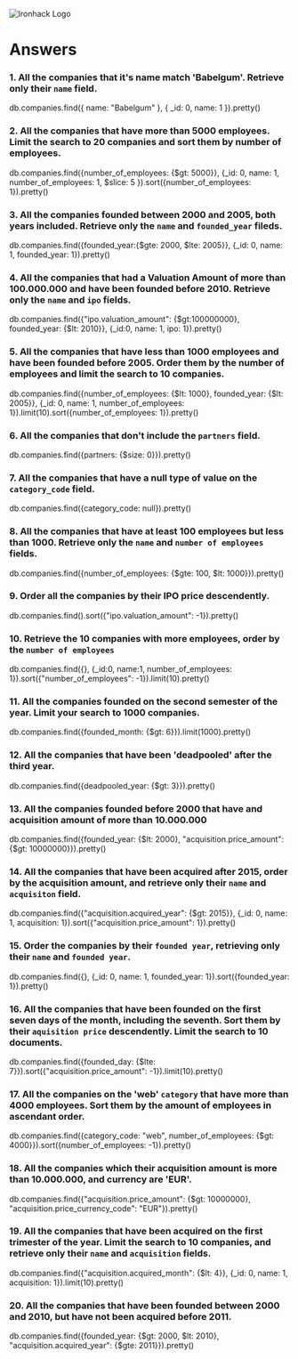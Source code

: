 ![Ironhack Logo](https://i.imgur.com/1QgrNNw.png)

# Answers

### 1. All the companies that it's name match 'Babelgum'. Retrieve only their `name` field.

db.companies.find({ name: "Babelgum" }, { _id: 0, name: 1 }).pretty()

### 2. All the companies that have more than 5000 employees. Limit the search to 20 companies and sort them by **number of employees**.

db.companies.find({number_of_employees: {$gt: 5000}}, {_id: 0, name: 1, number_of_employees: 1,  $slice: 5 }).sort({number_of_employees: 1}).pretty()

### 3. All the companies founded between 2000 and 2005, both years included. Retrieve only the `name` and `founded_year` fileds.

db.companies.find({founded_year:{$gte: 2000, $lte: 2005}}, {_id: 0, name: 1, founded_year: 1}).pretty()

### 4. All the companies that had a Valuation Amount of more than 100.000.000 and have been founded before 2010. Retrieve only the `name` and `ipo` fields.

db.companies.find({"ipo.valuation_amount": {$gt:100000000}, founded_year: {$lt: 2010}}, {_id:0, name: 1, ipo: 1}).pretty()

### 5. All the companies that have less than 1000 employees and have been founded before 2005. Order them by the number of employees and limit the search to 10 companies.

db.companies.find({number_of_employees: {$lt: 1000}, founded_year: {$lt: 2005}}, {_id: 0, name: 1, number_of_employees: 1}).limit(10).sort({number_of_employees: 1}).pretty()

### 6. All the companies that don't include the `partners` field.

db.companies.find({partners: {$size: 0}}).pretty()

### 7. All the companies that have a null type of value on the `category_code` field.

db.companies.find({category_code: null}).pretty()

### 8. All the companies that have at least 100 employees but less than 1000. Retrieve only the `name` and `number of employees` fields.

db.companies.find({number_of_employees: {$gte: 100, $lt: 1000}}).pretty()

### 9. Order all the companies by their IPO price descendently.

db.companies.find().sort({"ipo.valuation_amount": -1}).pretty()

### 10. Retrieve the 10 companies with more employees, order by the `number of employees`

db.companies.find({}, {_id:0, name:1, number_of_employees: 1}).sort({"number_of_employees": -1}).limit(10).pretty()

### 11. All the companies founded on the second semester of the year. Limit your search to 1000 companies.

db.companies.find({founded_month: {$gt: 6}}).limit(1000).pretty()

### 12. All the companies that have been 'deadpooled' after the third year.

db.companies.find({deadpooled_year: {$gt: 3}}).pretty()

### 13. All the companies founded before 2000 that have and acquisition amount of more than 10.000.000

db.companies.find({founded_year: {$lt: 2000}, "acquisition.price_amount": {$gt: 10000000}}).pretty()

### 14. All the companies that have been acquired after 2015, order by the acquisition amount, and retrieve only their `name` and `acquisiton` field.

db.companies.find({"acquisition.acquired_year": {$gt: 2015}}, {_id: 0, name: 1, acquisition: 1}).sort({"acquisition.price_amount": 1}).pretty()

### 15. Order the companies by their `founded year`, retrieving only their `name` and `founded year`.

db.companies.find({}, {_id: 0, name: 1, founded_year: 1}).sort({founded_year: 1}).pretty()

### 16. All the companies that have been founded on the first seven days of the month, including the seventh. Sort them by their `aquisition price` descendently. Limit the search to 10 documents.

db.companies.find({founded_day: {$lte: 7}}).sort({"acquisition.price_amount": -1}).limit(10).pretty()

### 17. All the companies on the 'web' `category` that have more than 4000 employees. Sort them by the amount of employees in ascendant order.

db.companies.find({category_code: "web", number_of_employees: {$gt: 4000}}).sort({number_of_employees: -1}).pretty()

### 18. All the companies which their acquisition amount is more than 10.000.000, and currency are 'EUR'.

db.companies.find({"acquisition.price_amount": {$gt: 10000000}, "acquisition.price_currency_code": "EUR"}).pretty()

### 19. All the companies that have been acquired on the first trimester of the year. Limit the search to 10 companies, and retrieve only their `name` and `acquisition` fields.

db.companies.find({"acquisition.acquired_month": {$lt: 4}}, {_id: 0, name: 1, acquisition: 1}).limit(10).pretty() 

### 20. All the companies that have been founded between 2000 and 2010, but have not been acquired before 2011.

db.companies.find({founded_year: {$gt: 2000, $lt: 2010}, "acquisition.acquired_year": {$gte: 2011}}).pretty()
